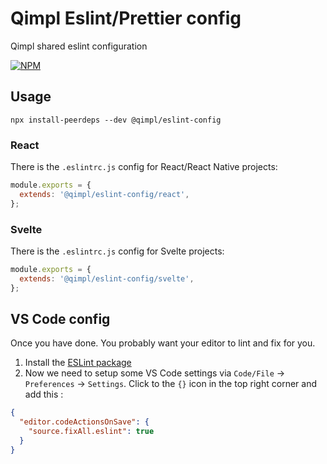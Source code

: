 # Qimpl Eslint/Prettier config

Qimpl shared eslint configuration

[![NPM](https://img.shields.io/npm/v/@qimpl/eslint-config.svg)](https://www.npmjs.com/package/@qimpl/eslint-config)

## Usage

```
npx install-peerdeps --dev @qimpl/eslint-config
```

### React

There is the `.eslintrc.js` config for React/React Native projects:

```js
module.exports = {
  extends: '@qimpl/eslint-config/react',
};
```

### Svelte

There is the `.eslintrc.js` config for Svelte projects:

```js
module.exports = {
  extends: '@qimpl/eslint-config/svelte',
};
```

## VS Code config

Once you have done. You probably want your editor to lint and fix for you.

1. Install the [ESLint package](https://marketplace.visualstudio.com/items?itemName=dbaeumer.vscode-eslint)
2. Now we need to setup some VS Code settings via `Code/File` → `Preferences` → `Settings`. Click to the `{}` icon in the top right corner and add this :

```json
{
  "editor.codeActionsOnSave": {
    "source.fixAll.eslint": true
  }
}
```
